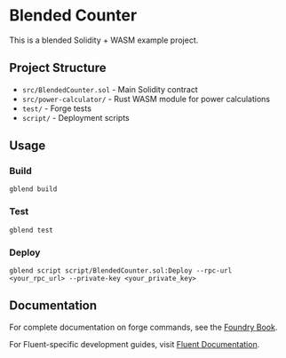 # Blended Counter

This is a blended Solidity + WASM example project.

## Project Structure

- `src/BlendedCounter.sol` - Main Solidity contract
- `src/power-calculator/` - Rust WASM module for power calculations
- `test/` - Forge tests
- `script/` - Deployment scripts

## Usage

### Build

```shell
gblend build
```

### Test

```shell
gblend test
```

### Deploy

```shell
gblend script script/BlendedCounter.sol:Deploy --rpc-url <your_rpc_url> --private-key <your_private_key>
```

## Documentation

For complete documentation on forge commands, see the [Foundry Book](https://getfoundry.sh/forge/overview).

For Fluent-specific development guides, visit [Fluent Documentation](https://docs.fluent.xyz/gblend/usage).
